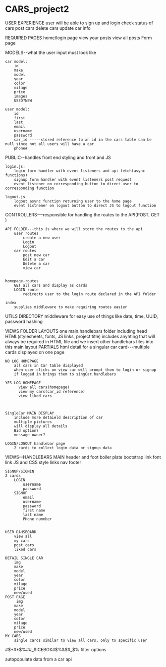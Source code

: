 # CARS_project2

USER EXPERIENCE
user will be able to sign up and login
check status of cars
post cars
delete cars
update car info

REQUIRED PAGES
home/login page
view your posts
view all posts
Form page

MODELS--what the user input must look like

    car model:
        id
        make
        model
        year
        color
        milage
        price
        images
        USED?NEW

    user model:
        id
        first
        last
        email
        username
        password
        car_id -----stored reference to an id in the cars table can be null since not all users will have a car
        phone#

PUBLIC--handles front end styling and front and JS

    login.js:
        login form handler with event listeners and api fetch(async functions)
        signup form handler with event listeners post request
        event listener on corresponding button to direct user to corresponding function

    logout.js
        logout async function returning user to the home page
        event listnener on logout button to direct JS to logout function

CONTROLLERS---responsible for handling the routes to the API(POST, GET )

    API FOLDER---this is where we will store the routes to the api
        user routes
            create a new user
            Login
            Logout
        car routes
            post new car
            Edit a car
            Delete a car
            view car


    homepage-routes
        GET all cars and display as cards
        LOGIN route
            redirects user to the login route declared in the API folder

    index
        supplies middleware to make requiring routes easier

UTILS DIRECTORY
middleware for easy use of things like date, time, UUID, password hashing

VIEWS FOLDER
LAYOUTS
one main.handlebars folder including head HTML(stylesheets, fonts, JS links, project title)
includes anyhting that will always be required in HTML file and we insert other handlebars files into this main layout
PARTIALS
html detail for a singular car card---multiple cards displayed on one page

    NO LOG HOMEPAGE
        all cars in Car table displayed
        when user clicks on view car will prompt them to login or signup
        if logged in brings them to singCar.handlebars

    YES LOG HOMEPAGE
          view all cars(homepage)
          view my cars(car_id reference)
          view liked cars



    SingleCar MAIN DISPLAY
        include more detaield description of car
        multiple pictures
        will display all details
        Bid option?
        message owner?

    LOGIN/LOGOUT handlebar page
        2 cards to collect login data or signup data

VIEWS--HANDLEBARS
MAIN
header and foot boiler plate
bootstrap link
font link
JS and CSS style links
nav
footer

    SIGNUP/SIGNIN
    2 cards
        LOGIN
            username
            password
        SIGNUP
            email
            username
            password
            first name
            last name
            PHone numnber


    USER DAHSBOARD
        view all
        my cars
        post cars
        liked cars

    DETAIL SINGLE CAR
        img
        make
        model
        year
        color
        milage
        price
        new/used
    POST PAGE
         img
        make
        model
        year
        color
        milage
        price
        new/used
    MY CARS
        single cards similar to view all cars, only to specific user

#$*#*$%##_$ICEBOX#$%&$#_$%
filter options

autopopulate data from a car api
